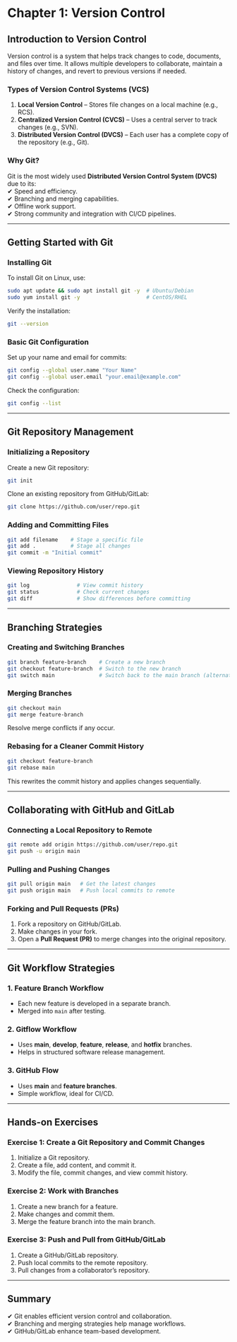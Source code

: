 # **Chapter 1: Version Control**  

## **Introduction to Version Control**  
Version control is a system that helps track changes to code, documents, and files over time. It allows multiple developers to collaborate, maintain a history of changes, and revert to previous versions if needed.  

### **Types of Version Control Systems (VCS)**  
1. **Local Version Control** – Stores file changes on a local machine (e.g., RCS).  
2. **Centralized Version Control (CVCS)** – Uses a central server to track changes (e.g., SVN).  
3. **Distributed Version Control (DVCS)** – Each user has a complete copy of the repository (e.g., Git).  

### **Why Git?**  
Git is the most widely used **Distributed Version Control System (DVCS)** due to its:  
✔ Speed and efficiency.  
✔ Branching and merging capabilities.  
✔ Offline work support.  
✔ Strong community and integration with CI/CD pipelines.  

---

## **Getting Started with Git**  

### **Installing Git**  
To install Git on Linux, use:  
```bash
sudo apt update && sudo apt install git -y  # Ubuntu/Debian
sudo yum install git -y                     # CentOS/RHEL
```
Verify the installation:  
```bash
git --version
```  

### **Basic Git Configuration**  
Set up your name and email for commits:  
```bash
git config --global user.name "Your Name"
git config --global user.email "your.email@example.com"
```  
Check the configuration:  
```bash
git config --list
```

---

## **Git Repository Management**  

### **Initializing a Repository**  
Create a new Git repository:  
```bash
git init
```  
Clone an existing repository from GitHub/GitLab:  
```bash
git clone https://github.com/user/repo.git
```  

### **Adding and Committing Files**  
```bash
git add filename    # Stage a specific file
git add .           # Stage all changes
git commit -m "Initial commit"
```

### **Viewing Repository History**  
```bash
git log               # View commit history
git status            # Check current changes
git diff              # Show differences before committing
```

---

## **Branching Strategies**  

### **Creating and Switching Branches**  
```bash
git branch feature-branch    # Create a new branch
git checkout feature-branch  # Switch to the new branch
git switch main              # Switch back to the main branch (alternative to checkout)
```

### **Merging Branches**  
```bash
git checkout main
git merge feature-branch
```
Resolve merge conflicts if any occur.  

### **Rebasing for a Cleaner Commit History**  
```bash
git checkout feature-branch
git rebase main
```
This rewrites the commit history and applies changes sequentially.  

---

## **Collaborating with GitHub and GitLab**  

### **Connecting a Local Repository to Remote**  
```bash
git remote add origin https://github.com/user/repo.git
git push -u origin main
```

### **Pulling and Pushing Changes**  
```bash
git pull origin main   # Get the latest changes
git push origin main   # Push local commits to remote
```

### **Forking and Pull Requests (PRs)**  
1. Fork a repository on GitHub/GitLab.  
2. Make changes in your fork.  
3. Open a **Pull Request (PR)** to merge changes into the original repository.  

---

## **Git Workflow Strategies**  

### **1. Feature Branch Workflow**  
- Each new feature is developed in a separate branch.  
- Merged into `main` after testing.  

### **2. Gitflow Workflow**  
- Uses **main**, **develop**, **feature**, **release**, and **hotfix** branches.  
- Helps in structured software release management.  

### **3. GitHub Flow**  
- Uses **main** and **feature branches**.  
- Simple workflow, ideal for CI/CD.  

---

## **Hands-on Exercises**  

### **Exercise 1: Create a Git Repository and Commit Changes**  
1. Initialize a Git repository.  
2. Create a file, add content, and commit it.  
3. Modify the file, commit changes, and view commit history.  

### **Exercise 2: Work with Branches**  
1. Create a new branch for a feature.  
2. Make changes and commit them.  
3. Merge the feature branch into the main branch.  

### **Exercise 3: Push and Pull from GitHub/GitLab**  
1. Create a GitHub/GitLab repository.  
2. Push local commits to the remote repository.  
3. Pull changes from a collaborator’s repository.  

---

## **Summary**  
✔ Git enables efficient version control and collaboration.  
✔ Branching and merging strategies help manage workflows.  
✔ GitHub/GitLab enhance team-based development.  
